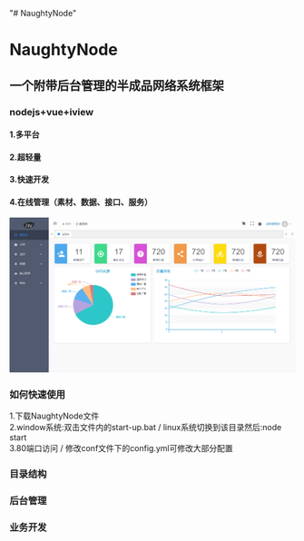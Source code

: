 "# NaughtyNode"  

# NaughtyNode  

## 一个附带后台管理的半成品网络系统框架  
### nodejs+vue+iview 
   
#### 1.多平台  
#### 2.超轻量  
#### 3.快速开发  
#### 4.在线管理（素材、数据、接口、服务）  


![image](https://github.com/jingqimao/NaughtyNode/blob/master/preview.jpg)  


###  如何快速使用  

1.下载NaughtyNode文件  
2.window系统:双击文件内的start-up.bat / linux系统切换到该目录然后:node start  
3.80端口访问 / 修改conf文件下的config.yml可修改大部分配置  

###  目录结构  

###  后台管理  

###  业务开发  
